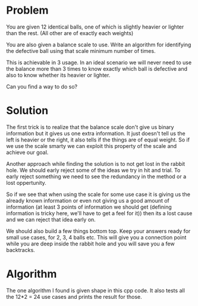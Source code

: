 # Problem
You are given 12 identical balls, one of which is slightly heavier or lighter than the rest. (All other are of exactly each weights)

You are also given a balance scale to use. Write an algorithm for identifying the defective ball using that scale minimum number of times.

This is achievable in 3 usage. In an ideal scenario we will never need to use the balance more than 3 times to know exactly which ball is defective and also to know whether its heavier or lighter.

Can you find a way to do so?

# Solution
The first trick is to realize that the balance scale don't give us binary information but it gives us one extra information. It just doesn't tell us the left is heavier or the right, it also tells if the things are of equal weight. So if we use the scale smarty we can exploit this property of the scale and achieve our goal.

Another approach while finding the solution is to not get lost in the rabbit hole. We should early reject some of the ideas we try in hit and trial. To early reject something we need to see the redundancy in the method or a lost oppertunity.

So if we see that when using the scale for some use case it is giving us the already known information or even not giving us a good amount of information (at least 3 points of information we should get (defining information is tricky here, we'll have to get a feel for it)) then its a lost cause and we can reject that idea early on.

We should also build a few things bottom top. Keep your answers ready for small use cases, for 2, 3, 4 balls etc. This will give you a connection point while you are deep inside the rabbit hole and you will save you a few backtracks.

# Algorithm
The one algorithm I found is given shape in this cpp code. It also tests all the 12*2 = 24 use cases and prints the result for those.


